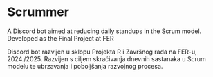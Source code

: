 # Scrummer
A Discord bot aimed at reducing daily standups in the Scrum model. Developed as the Final Project at FER

Discord bot razvijen u sklopu Projekta R i Završnog rada na FER-u, 2024./2025. Razvijen s ciljem skraćivanja dnevnih sastanaka u Scrum modelu te ubrzavanja i poboljšanja razvojnog procesa.
